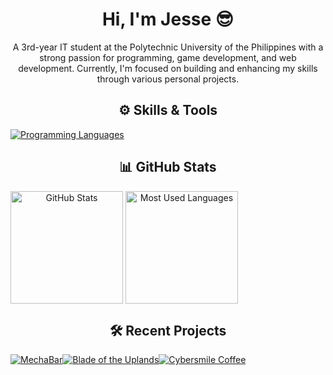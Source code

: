 <h1 align="center">Hi, I'm Jesse 😎</h1>

<p align="center">A 3rd-year IT student at the Polytechnic University of the Philippines with a strong passion for programming, game development, and web development. Currently, I'm focused on building and enhancing my skills through various personal projects.</p>

<h2 align="center">⚙️ Skills & Tools</h2>

<p align="center" style="display: flex; flex-wrap: wrap;">
  <a href="https://github.com/Sejjy">
    <img src="https://skillicons.dev/icons?i=c,cpp,css,html,java,py,arch,git,vscode&theme=dark&perline=9" alt="Programming Languages"></a>
</p>

<h2 align="center">📊 GitHub Stats</h2>

<div align="center" style="display: flex; flex-wrap: wrap;">
  <a href="https://github.com/Sejjy">
    <img height="180em" src="https://github-readme-stats.vercel.app/api?username=Sejjy&custom_title=Jesse%27s%20GitHub%20Stats&hide_title=true&show_icons=true&theme=dark&bg_color=00000000&ring_color=6FE78B&border_radius=15&card_width=200px&include_all_commits=true" alt="GitHub Stats"></a>
    &nbsp;
  <a href="https://github.com/Sejjy">
    <img height="180em" src="https://github-readme-stats.vercel.app/api/top-langs/?username=Sejjy&layout=compact&langs_count=10&theme=dark&bg_color=00000000&border_radius=15&size_weight=0.5&count_weight=0.5" alt="Most Used Languages"></a>
</div>

<h2 align="center">🛠️ Recent Projects</h2>

<div align="center" style="display: flex; flex-wrap: wrap;">
  <a href="https://github.com/Sejjy/MechaBar">
    <img src="https://github-readme-stats.vercel.app/api/pin/?username=Sejjy&repo=MechaBar&theme=dark&bg_color=00000000&border_radius=15&description_lines_count=3" alt="MechaBar"></a>
  <a href="https://github.com/Sejjy/blade-of-the-uplands">
    <img src="https://github-readme-stats.vercel.app/api/pin/?username=Sejjy&repo=blade-of-the-uplands&theme=dark&bg_color=00000000&border_radius=15&description_lines_count=3" alt="Blade of the Uplands"></a>
  <a href="https://github.com/Sejjy/cybersmile-coffee">
    <img src="https://github-readme-stats.vercel.app/api/pin/?username=Sejjy&repo=cybersmile-coffee&theme=dark&bg_color=00000000&border_radius=15&description_lines_count=3" alt="Cybersmile Coffee"></a>
</div>
